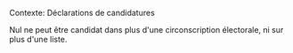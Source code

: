 Contexte: Déclarations de candidatures

Nul ne peut être candidat dans plus d'une circonscription électorale, ni sur plus d'une liste.